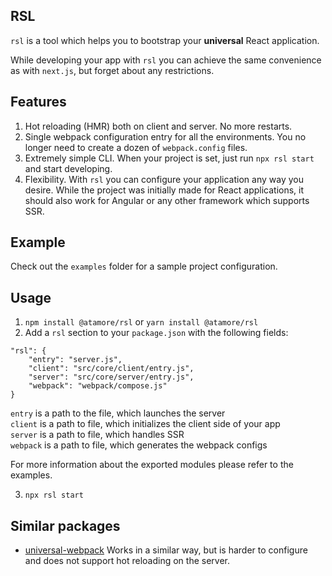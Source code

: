 ## RSL

`rsl` is a tool which helps you to bootstrap your **universal** React application.

While developing your app with `rsl` you can achieve the same convenience as with `next.js`, but forget about any restrictions.

## Features

1. Hot reloading (HMR) both on client and server. No more restarts.
2. Single webpack configuration entry for all the environments. You no longer need to create a dozen of `webpack.config` files.
3. Extremely simple CLI. When your project is set, just run `npx rsl start` and start developing.
4. Flexibility. With `rsl` you can configure your application any way you desire. While the project was initially made for React applications, it should also work for Angular or any other framework which supports SSR.

## Example

Check out the `examples` folder for a sample project configuration.

## Usage

1. `npm install @atamore/rsl` or `yarn install @atamore/rsl`
2. Add a `rsl` section to your `package.json` with the following fields:

```
"rsl": {
    "entry": "server.js",
    "client": "src/core/client/entry.js",
    "server": "src/core/server/entry.js",
    "webpack": "webpack/compose.js"
}
```

`entry` is a path to the file, which launches the server  
`client` is a path to file, which initializes the client side of your app  
`server` is a path to file, which handles SSR  
`webpack` is a path to file, which generates the webpack configs  

For more information about the exported modules please refer to the examples.

3. `npx rsl start`

## Similar packages

-   [universal-webpack](https://github.com/catamphetamine/universal-webpack)
    Works in a similar way, but is harder to configure and does not support hot reloading on the server.
